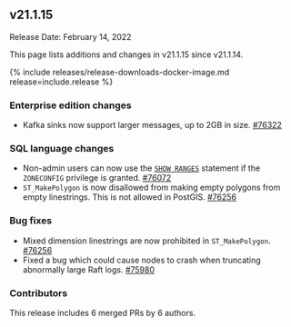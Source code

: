 ## v21.1.15

Release Date: February 14, 2022

This page lists additions and changes in v21.1.15 since v21.1.14.

{% include releases/release-downloads-docker-image.md release=include.release %}

### Enterprise edition changes

- Kafka sinks now support larger messages, up to 2GB in size. [#76322][#76322]

### SQL language changes

- Non-admin users can now use the [`SHOW RANGES`](../v21.1/show-ranges.html) statement if the `ZONECONFIG` privilege is granted. [#76072][#76072]
- `ST_MakePolygon` is now disallowed from making empty polygons from empty linestrings. This is not allowed in PostGIS. [#76256][#76256]

### Bug fixes

- Mixed dimension linestrings are now prohibited in `ST_MakePolygon`. [#76256][#76256]
- Fixed a bug which could cause nodes to crash when truncating abnormally large Raft logs. [#75980][#75980]

### Contributors

This release includes 6 merged PRs by 6 authors.

[#75980]: https://github.com/cockroachdb/cockroach/pull/75980
[#76072]: https://github.com/cockroachdb/cockroach/pull/76072
[#76256]: https://github.com/cockroachdb/cockroach/pull/76256
[#76322]: https://github.com/cockroachdb/cockroach/pull/76322
